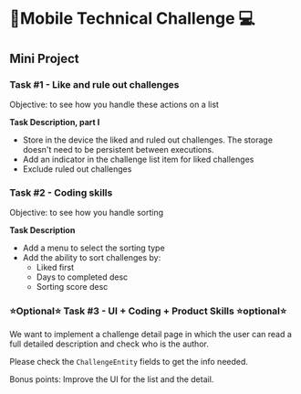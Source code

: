 # 🚀Mobile Technical Challenge 💻

## Mini Project

### Task #1 - Like and rule out challenges

Objective: to see how you handle these actions on a list 

**Task Description, part I**

- Store in the device the liked and ruled out challenges. The storage doesn't need to be persistent between executions.
- Add an indicator in the challenge list item for liked challenges
- Exclude ruled out challenges

### Task #2 - Coding skills

Objective: to see how you handle sorting

**Task Description**

- Add a menu to select the sorting type
- Add the ability to sort challenges by:
    - Liked first
    - Days to completed desc
    - Sorting score desc

### **⭐️Optional⭐️** Task #3 - UI + Coding + Product Skills  **⭐️optional⭐️**

We want to implement a challenge detail page in which the user can read a full detailed description and check who is the author.

Please check the `ChallengeEntity` fields to get the info needed.

Bonus points: Improve the UI for the list and the detail.
